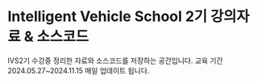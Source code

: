 # Intelligent Vehicle School 2기 강의자료 & 소스코드
IVS2기 수강중 정리한 자료와 소스코드를 저장하는 공간입니다.
교육 기간 2024.05.27~2024.11.15
매일 업데이트 됩니다.
